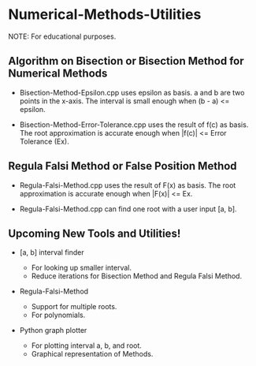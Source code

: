 # Numerical-Methods-Utilities
NOTE: For educational purposes.

 
## Algorithm on Bisection or Bisection Method for Numerical Methods

* Bisection-Method-Epsilon.cpp uses epsilon as basis.
a and b are two points in the x-axis.
The interval is small enough when (b - a) <= epsilon.

* Bisection-Method-Error-Tolerance.cpp uses the result of f(c) as basis.
The root approximation is accurate enough when |f(c)| <= Error Tolerance (Ex).

 
## Regula Falsi Method or False Position Method

* Regula-Falsi-Method.cpp uses the result of F(x) as basis.
The root approximation is accurate enough when |F(x)| <= Ex.

* Regula-Falsi-Method.cpp can find one root with a user input [a, b].

 
## Upcoming New Tools and Utilities!

* [a, b] interval finder
  - For looking up smaller interval.
  - Reduce iterations for Bisection Method and Regula Falsi Method.

* Regula-Falsi-Method
  - Support for multiple roots.
  - For polynomials.

* Python graph plotter
  - For plotting interval a, b, and root.
  - Graphical representation of Methods.
